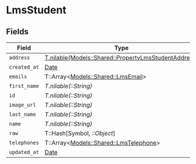# LmsStudent


## Fields

| Field                                                                                                    | Type                                                                                                     | Required                                                                                                 | Description                                                                                              |
| -------------------------------------------------------------------------------------------------------- | -------------------------------------------------------------------------------------------------------- | -------------------------------------------------------------------------------------------------------- | -------------------------------------------------------------------------------------------------------- |
| `address`                                                                                                | [T.nilable(Models::Shared::PropertyLmsStudentAddress)](../../models/shared/propertylmsstudentaddress.md) | :heavy_minus_sign:                                                                                       | N/A                                                                                                      |
| `created_at`                                                                                             | [Date](https://ruby-doc.org/stdlib-2.6.1/libdoc/date/rdoc/Date.html)                                     | :heavy_minus_sign:                                                                                       | N/A                                                                                                      |
| `emails`                                                                                                 | T::Array<[Models::Shared::LmsEmail](../../models/shared/lmsemail.md)>                                    | :heavy_minus_sign:                                                                                       | N/A                                                                                                      |
| `first_name`                                                                                             | *T.nilable(::String)*                                                                                    | :heavy_minus_sign:                                                                                       | N/A                                                                                                      |
| `id`                                                                                                     | *T.nilable(::String)*                                                                                    | :heavy_minus_sign:                                                                                       | N/A                                                                                                      |
| `image_url`                                                                                              | *T.nilable(::String)*                                                                                    | :heavy_minus_sign:                                                                                       | N/A                                                                                                      |
| `last_name`                                                                                              | *T.nilable(::String)*                                                                                    | :heavy_minus_sign:                                                                                       | N/A                                                                                                      |
| `name`                                                                                                   | *T.nilable(::String)*                                                                                    | :heavy_minus_sign:                                                                                       | N/A                                                                                                      |
| `raw`                                                                                                    | T::Hash[Symbol, *::Object*]                                                                              | :heavy_minus_sign:                                                                                       | N/A                                                                                                      |
| `telephones`                                                                                             | T::Array<[Models::Shared::LmsTelephone](../../models/shared/lmstelephone.md)>                            | :heavy_minus_sign:                                                                                       | N/A                                                                                                      |
| `updated_at`                                                                                             | [Date](https://ruby-doc.org/stdlib-2.6.1/libdoc/date/rdoc/Date.html)                                     | :heavy_minus_sign:                                                                                       | N/A                                                                                                      |